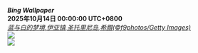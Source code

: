 ***Bing Wallpaper***  
**2025年10月14日 00:00:00 UTC+0800**  
*[蓝与白的梦境,伊亚镇,圣托里尼岛,希腊(©f9photos/Getty Images)](https://www.bing.com/th?id=OHR.OiaSantorini_ZH-CN0531650189_UHD.jpg)*  
![](https://www.bing.com/th?id=OHR.OiaSantorini_ZH-CN0531650189_UHD.jpg)  
![](https://www.bing.com/th?id=OHR.OiaSantorini_ZH-CN0531650189_1080x1920.jpg)
